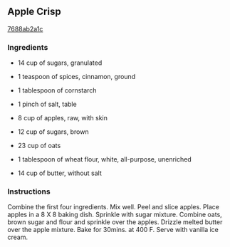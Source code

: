 ## Apple Crisp

[7688ab2a1c](http://www.food.com/recipe/apple-crisp-12237)

### Ingredients

 - 14 cup of sugars, granulated

 - 1 teaspoon of spices, cinnamon, ground

 - 1 tablespoon of cornstarch

 - 1 pinch of salt, table

 - 8 cup of apples, raw, with skin

 - 12 cup of sugars, brown

 - 23 cup of oats

 - 1 tablespoon of wheat flour, white, all-purpose, unenriched

 - 14 cup of butter, without salt

### Instructions

Combine the first four ingredients. Mix well. Peel and slice apples. Place apples in a 8 X 8 baking dish. Sprinkle with sugar mixture. Combine oats, brown sugar and flour and sprinkle over the apples. Drizzle melted butter over the apple mixture. Bake for 30mins. at 400 F. Serve with vanilla ice cream.